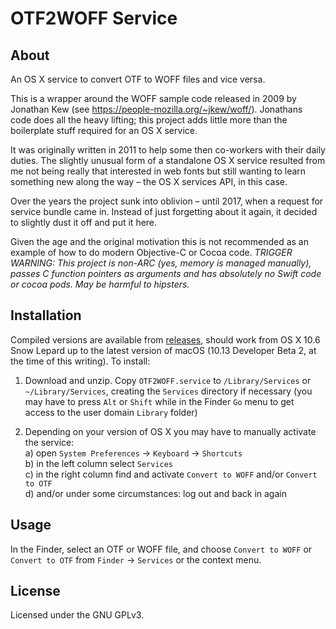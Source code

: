 # OTF2WOFF Service

## About

An OS X service to convert OTF to WOFF files and vice versa.

This is a wrapper around the WOFF sample code released in 2009 by Jonathan Kew (see <https://people-mozilla.org/~jkew/woff/>). Jonathans code does all the heavy lifting; this project adds little more than the boilerplate stuff required for an OS X service. 

It was originally written in 2011 to help some then co-workers with their daily duties. The slightly unusual form of a standalone OS X service resulted from me not being really that interested in web fonts but still wanting to learn something new along the way – the OS X services API, in this case. 

Over the years the project sunk into oblivion – until 2017, when a request for service bundle came in. Instead of just forgetting about it again, it decided to slightly dust it off and put it here.

Given the age and the original motivation this is not recommended as an example of how to do modern Objective-C or Cocoa code. _TRIGGER WARNING: This project is non-ARC (yes, memory is managed manually), passes C function pointers as arguments and has absolutely no Swift code or cocoa pods. May be harmful to hipsters._

## Installation

Compiled versions are available from [releases](https://github.com/fluthaus/OTF2WOFFService/releases), should work from OS X 10.6 Snow Lepard up to the latest version of macOS (10.13 Developer Beta 2, at the time of this writing). To install:

1. Download and unzip. Copy `OTF2WOFF.service` to `/Library/Services` or `~/Library/Services`, creating the `Services` directory if necessary (you may have to press `Alt` or `Shift` while in the Finder `Go` menu to get access to the user domain `Library` folder)

2. Depending on your version of OS X you may have to manually activate the service:   
a) open `System Preferences` -> `Keyboard` -> `Shortcuts`   
b) in the left column select `Services`   
c) in the right column find and activate `Convert to WOFF` and/or `Convert to OTF`  
d) and/or under some circumstances: log out and back in again

## Usage

In the Finder, select an OTF or WOFF file, and choose `Convert to WOFF` or `Convert to OTF` from `Finder` -> `Services` or the context menu.

## License

Licensed under the GNU GPLv3.
